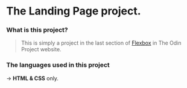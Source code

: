 # The Landing Page project.

### What is this project?

> This is simply a project in the last section of [Flexbox](https://www.theodinproject.com/paths/foundations/courses/foundations#flexbox) in The Odin Project website.

### The languages used in this project


-> **HTML & CSS** only.

